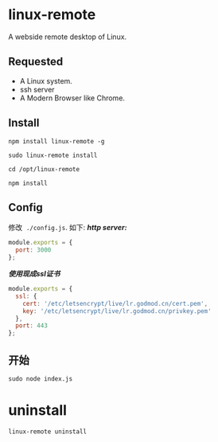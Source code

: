 # linux-remote
A webside remote desktop of Linux.
## Requested
- A Linux system.
- ssh server
- A Modern Browser like Chrome.

## Install
`npm install linux-remote -g`

`sudo linux-remote install`

`cd /opt/linux-remote`

`npm install`

## Config
修改  `./config.js`. 如下:
***http server:***
```js
module.exports = {
  port: 3000
};
```


***使用现成ssl证书***
```js
module.exports = {
  ssl: {
    cert: '/etc/letsencrypt/live/lr.godmod.cn/cert.pem',
    key: '/etc/letsencrypt/live/lr.godmod.cn/privkey.pem'
  },
  port: 443
};
```
## 开始
`sudo node index.js`

# uninstall
`linux-remote uninstall`
